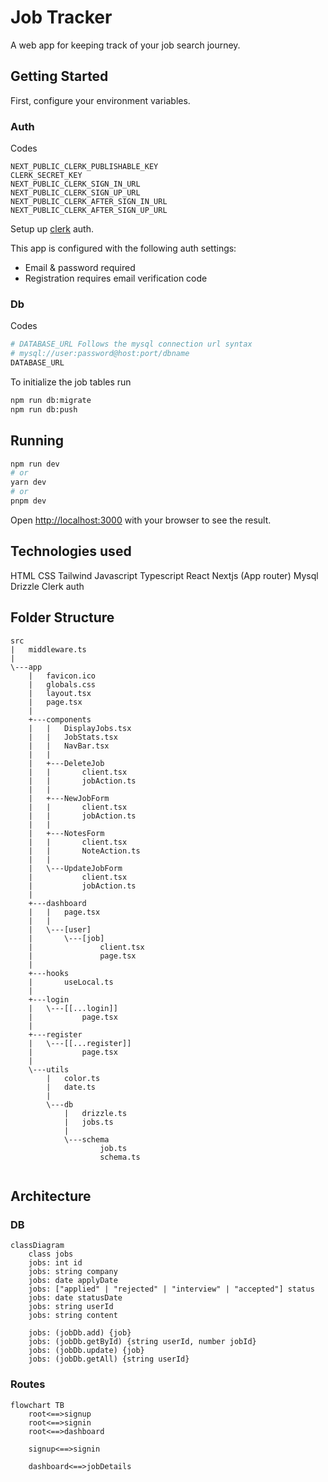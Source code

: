 # Job Tracker

A web app for keeping track of your job search journey.

## Getting Started

First, configure your environment variables.

### Auth
Codes
```
NEXT_PUBLIC_CLERK_PUBLISHABLE_KEY
CLERK_SECRET_KEY
NEXT_PUBLIC_CLERK_SIGN_IN_URL
NEXT_PUBLIC_CLERK_SIGN_UP_URL
NEXT_PUBLIC_CLERK_AFTER_SIGN_IN_URL
NEXT_PUBLIC_CLERK_AFTER_SIGN_UP_URL
```
Setup up [clerk](https://clerk.com/) auth.

This app is configured with the following auth settings:

* Email & password required
* Registration requires email verification code

### Db
Codes
```bash
# DATABASE_URL Follows the mysql connection url syntax
# mysql://user:password@host:port/dbname
DATABASE_URL
```
To initialize the job tables run
```bash
npm run db:migrate
npm run db:push
```

## Running
```bash
npm run dev
# or
yarn dev
# or
pnpm dev
```

Open [http://localhost:3000](http://localhost:3000) with your browser to see the result.

## Technologies used

HTML
CSS
Tailwind
Javascript
Typescript
React
Nextjs (App router)
Mysql
Drizzle
Clerk auth

## Folder Structure 

```
src
|   middleware.ts
|   
\---app
    |   favicon.ico
    |   globals.css
    |   layout.tsx
    |   page.tsx
    |   
    +---components
    |   |   DisplayJobs.tsx
    |   |   JobStats.tsx
    |   |   NavBar.tsx
    |   |   
    |   +---DeleteJob
    |   |       client.tsx
    |   |       jobAction.ts
    |   |       
    |   +---NewJobForm
    |   |       client.tsx
    |   |       jobAction.ts
    |   |       
    |   +---NotesForm
    |   |       client.tsx
    |   |       NoteAction.ts
    |   |       
    |   \---UpdateJobForm
    |           client.tsx
    |           jobAction.ts
    |           
    +---dashboard
    |   |   page.tsx
    |   |   
    |   \---[user]
    |       \---[job]
    |               client.tsx
    |               page.tsx
    |               
    +---hooks
    |       useLocal.ts
    |       
    +---login
    |   \---[[...login]]
    |           page.tsx
    |           
    +---register
    |   \---[[...register]]
    |           page.tsx
    |           
    \---utils
        |   color.ts
        |   date.ts
        |   
        \---db
            |   drizzle.ts
            |   jobs.ts
            |   
            \---schema
                    job.ts
                    schema.ts
                    
```

## Architecture

### DB
```mermaid
classDiagram
    class jobs
    jobs: int id
    jobs: string company
    jobs: date applyDate
    jobs: ["applied" | "rejected" | "interview" | "accepted"] status
    jobs: date statusDate
    jobs: string userId
    jobs: string content

    jobs: (jobDb.add) {job}
    jobs: (jobDb.getById) {string userId, number jobId}
    jobs: (jobDb.update) {job}
    jobs: (jobDb.getAll) {string userId}
```

### Routes
```mermaid
flowchart TB
    root<==>signup
    root<==>signin
    root<==>dashboard

    signup<==>signin

    dashboard<==>jobDetails
```
